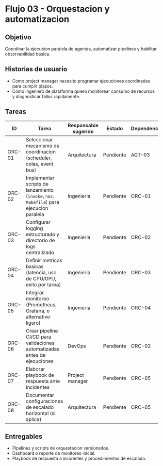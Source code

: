 # Flujo 03 - Orquestacion y automatizacion

## Objetivo

Coordinar la ejecucion paralela de agentes, automatizar pipelines y habilitar observabilidad basica.

## Historias de usuario

- Como project manager necesito programar ejecuciones coordinadas para cumplir plazos.
- Como ingeniero de plataforma quiero monitorear consumo de recursos y diagnosticar fallos rapidamente.

## Tareas

| ID | Tarea | Responsable sugerido | Estado | Dependencias |
| --- | --- | --- | --- | --- |
| ORC-01 | Seleccionar mecanismo de coordinacion (scheduler, colas, event bus) | Arquitectura | Pendiente | AGT-03 |
| ORC-02 | Implementar scripts de lanzamiento (`invoke`, `nox`, `Makefile`) para ejecucion paralela | Ingenieria | Pendiente | ORC-01 |
| ORC-03 | Configurar logging estructurado y directorio de logs centralizado | Ingenieria | Pendiente | ORC-02 |
| ORC-04 | Definir metricas basicas (latencia, uso de CPU/GPU, exito por tarea) | Ingenieria | Pendiente | ORC-03 |
| ORC-05 | Integrar monitoreo (Prometheus, Grafana, o alternativo ligero) | Ingenieria | Pendiente | ORC-04 |
| ORC-06 | Crear pipeline CI/CD para validaciones automatizadas antes de ejecuciones | DevOps | Pendiente | ORC-02 |
| ORC-07 | Elaborar playbook de respuesta ante incidentes | Project manager | Pendiente | ORC-05 |
| ORC-08 | Documentar configuraciones de escalado horizontal (si aplica) | Arquitectura | Pendiente | ORC-05 |

## Entregables

- Pipelines y scripts de orquestacion versionados.
- Dashboard o reporte de monitoreo inicial.
- Playbook de respuesta a incidentes y procedimientos de escalado.
